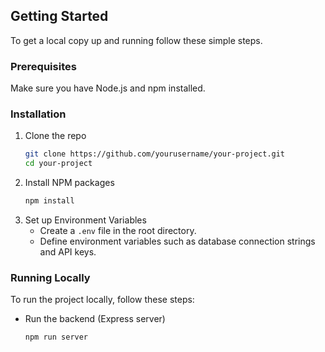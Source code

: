 ## Getting Started

To get a local copy up and running follow these simple steps.

### Prerequisites

Make sure you have Node.js and npm installed.

### Installation

1. Clone the repo
   ```sh
   git clone https://github.com/yourusername/your-project.git
   cd your-project
   ```
2. Install NPM packages
   ```sh
   npm install
   ```
4. Set up Environment Variables
   * Create a `.env` file in the root directory.
   * Define environment variables such as database connection strings and API keys.
### Running Locally
  To run the project locally, follow these steps:
 
 * Run the backend (Express server)
   ```sh
   npm run server
   ```
